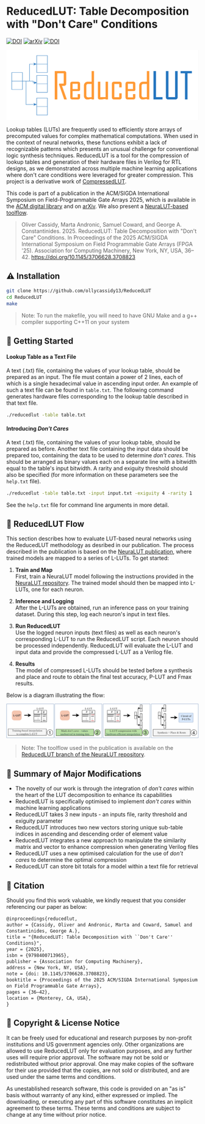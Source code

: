 # ReducedLUT: Table Decomposition with "Don't Care" Conditions 
[![DOI](https://img.shields.io/badge/DOI-10.1145/3706628.3708823-orange)](https://doi.org/10.1145/3706628.3708823) [![arXiv](https://img.shields.io/badge/arXiv-2412.18579-b31b1b.svg?style=flat)](https://arxiv.org/abs/2412.18579) <a href="https://doi.org/10.5281/zenodo.14499541"><img src="https://zenodo.org/badge/874439825.svg" alt="DOI"></a> 

![ReducedLUT](img/logo.png)

Lookup tables (LUTs) are frequently used to efficiently store arrays of precomputed values for complex mathematical computations. When used in the context of neural networks, these functions exhibit a lack of recognizable patterns which presents an unusual challenge for conventional logic synthesis techniques. ReducedLUT is a tool for the compression of lookup tables and generation of their hardware files in Verilog for RTL designs, as we demonstrated across multiple machine learning applications where don't care conditions were leveraged for greater compression. This project is a derivative work of [CompressedLUT](https://github.com/kiabuzz/CompressedLUT).

This code is part of a publication in the ACM/SIGDA International Symposium on Field-Programmable Gate Arrays 2025, which is available in the [ACM digital library](https://dl.acm.org/doi/10.1145/3706628.3708823) and on [arXiv](https://arxiv.org/abs/2412.18579). We also present a [NeuraLUT-based toolflow](https://github.com/MartaAndronic/NeuraLUT/tree/reducedlut).
> Oliver Cassidy, Marta Andronic, Samuel Coward, and George A. Constantinides. 2025. ReducedLUT: Table Decomposition with "Don't Care" Conditions. In Proceedings of the 2025 ACM/SIGDA International Symposium on Field Programmable Gate Arrays (FPGA '25). Association for Computing Machinery, New York, NY, USA, 36–42. https://doi.org/10.1145/3706628.3708823

## ⚠️ Installation
```bash
git clone https://github.com/ollycassidy13/ReducedLUT
cd ReducedLUT
make
```
> Note: To run the makefile, you will need to have GNU Make and a g++ compiler supporting C++11 on your system
    
## 🌱 Getting Started
#### Lookup Table as a Text File
A text (.txt) file, containing the values of your lookup table, should be prepared as an input. The file must contain a power of 2 lines, each of which is a single hexadecimal value in ascending input order. An example of such a text file can be found in `table.txt`. The following command generates hardware files corresponding to the lookup table described in that text file.

```bash
./reducedlut -table table.txt
```

#### Introducing *Don't Cares*
A text (.txt) file, containing the values of your lookup table, should be prepared as before. Another text file containing the input data should be prepared too, containing the data to be used to determine *don't cares*. This should be arranged as binary values each on a separate line with a bitwidth equal to the table's input bitwidth. A rarity and exiguity threshold should also be specified (for more information on these parameters see the `help.txt` file).

```bash
./reducedlut -table table.txt -input input.txt -exiguity 4 -rarity 1
```

See the `help.txt` file for command line arguments in more detail.

## 🔢 ReducedLUT Flow

This section describes how to evaluate LUT-based neural networks using the ReducedLUT methodology as desribed in our publication. The process described in the publication is based on the [NeuraLUT publication](https://github.com/MartaAndronic/NeuraLUT/tree/reducedlut), where trained models are mapped to a series of L-LUTs. To get started:

1. **Train and Map**  
   First, train a NeuraLUT model following the instructions provided in the [NeuraLUT repository](https://github.com/MartaAndronic/NeuraLUT/tree/reducedlut). The trained model should then be mapped into L-LUTs, one for each neuron.

2. **Inference and Logging**  
   After the L-LUTs are obtained, run an inference pass on your training dataset. During this step, log each neuron's input in text files. 

3. **Run ReducedLUT**  
   Use the logged neuron inputs (text files) as well as each neuron's corresponding L-LUT to run the ReducedLUT script. Each neuron should be processed independently. ReducedLUT will evaluate the L-LUT and input data and provide the compressed L-LUT as a Verilog file.

4. **Results**  
    The model of compressed L-LUTs should be tested before a synthesis and place and route to obtain the final test accuracy, P-LUT and Fmax results.

Below is a diagram illustrating the flow:

![ReducedLUT Flow Diagram](img/flow.jpg)

> Note: The toolflow used in the publication is available on the [ReducedLUT branch of the NeuraLUT repository](https://github.com/MartaAndronic/NeuraLUT/tree/reducedlut).

## 🧪 Summary of Major Modifications
- The novelty of our work is through the integration of *don't cares* within the heart of the LUT decomposition to enhance its capabilities
- ReducedLUT is specifically optimised to implement *don't cares* within machine learning applications
- ReducedLUT takes 3 new inputs - an inputs file, rarity threshold and exiguity parameter 
- ReducedLUT introduces two new vectors storing unique sub-table indices in ascending and descending order of element value
- ReducedLUT integrates a new approach to manipulate the similarity matrix and vector to enhance compression when generating Verilog files
- ReducedLUT uses a new optimised calculation for the use of *don't cares* to determine the optimal compression
- ReducedLUT can store bit totals for a model within a text file for retrieval

## 📖 Citation
Should you find this work valuable, we kindly request that you consider referencing our paper as below:
```
@inproceedings{reducedlut,
author = {Cassidy, Oliver and Andronic, Marta and Coward, Samuel and Constantinides, George A.},
title = "{ReducedLUT: Table Decomposition with ``Don't Care'' Conditions}",
year = {2025},
isbn = {9798400713965},
publisher = {Association for Computing Machinery},
address = {New York, NY, USA},
note = {doi: 10.1145/3706628.3708823},
booktitle = {Proceedings of the 2025 ACM/SIGDA International Symposium on Field Programmable Gate Arrays},
pages = {36–42},
location = {Monterey, CA, USA},
}
```

## 📜 Copyright & License Notice
It can be freely used for educational and research purposes by non-profit institutions and US government agencies only. Other organizations are allowed to use ReducedLUT only for evaluation purposes, and any further uses will require prior approval. The software may not be sold or redistributed without prior approval. One may make copies of the software for their use provided that the copies, are not sold or distributed, and are used under the same terms and conditions.


As unestablished research software, this code is provided on an "as is" basis without warranty of any kind, either expressed or implied. The downloading, or executing any part of this software constitutes an implicit agreement to these terms. These terms and conditions are subject to change at any time without prior notice.
